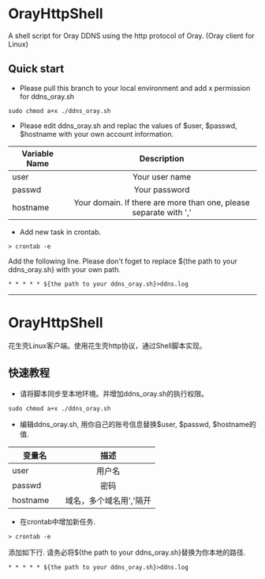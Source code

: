 # OrayHttpShell
A shell script for Oray DDNS using the http protocol of Oray. (Oray client for Linux)

## Quick start
+ Please pull this branch to your local environment and add x permission for ddns_oray.sh 

```
sudo chmod a+x ./ddns_oray.sh
```

+ Please edit ddns_oray.sh and replac the values of $user, $passwd, $hostname with your own account information.

| Variable Name | Description |
|---------------|:-----------:|
| user          | Your user name |
| passwd        | Your password |
| hostname      | Your domain. If there are more than one, please separate with ',' |

+ Add new task in crontab.

```
> crontab -e
```

Add the following line. Please don't foget to replace ${the path to your ddns_oray.sh} with your own path.

```
* * * * * ${the path to your ddns_oray.sh}>ddns.log
```

---

# OrayHttpShell
花生壳Linux客户端。使用花生壳http协议，通过Shell脚本实现。

## 快速教程
+ 请将脚本同步至本地环境。并增加ddns_oray.sh的执行权限。

```
sudo chmod a+x ./ddns_oray.sh
```

+ 编辑ddns_oray.sh, 用你自己的账号信息替换$user, $passwd, $hostname的值.

| 变量名 | 描述 |
|---------------|:-----------:|
| user          | 用户名 |
| passwd        | 密码 |
| hostname      | 域名，多个域名用','隔开 |

+ 在crontab中增加新任务.

```
> crontab -e
```

添加如下行. 请务必将${the path to your ddns_oray.sh}替换为你本地的路径.

```
* * * * * ${the path to your ddns_oray.sh}>ddns.log
```
